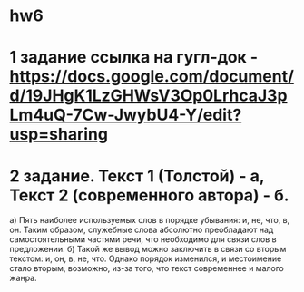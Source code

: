 # hw6
# 1 задание ссылка на гугл-док - https://docs.google.com/document/d/19JHgK1LzGHWsV3Op0LrhcaJ3pLm4uQ-7Cw-JwybU4-Y/edit?usp=sharing
# 2 задание. Текст 1 (Толстой) - а, Текст 2 (современного автора) - б. 
а) Пять наиболее используемых слов в порядке убывания: и, не, что, в, он. Таким образом, служебные слова абсолютно преобладают над самостоятельными частями речи, что необходимо для связи слов в предложении. 
б) Такой же вывод можно заключить в связи со вторым текстом: и, он, в, не, что. Однако порядок изменился, и местоимение стало вторым, возможно, из-за того, что текст современнее и малого жанра. 
